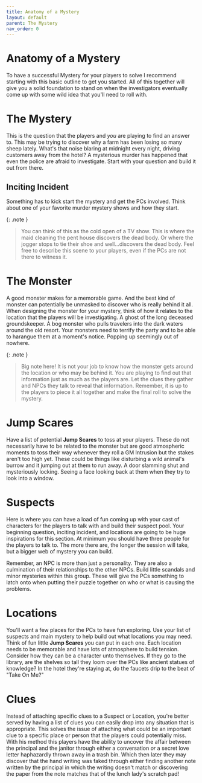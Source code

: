 ```yaml
---
title: Anatomy of a Mystery
layout: default
parent: The Mystery
nav_order: 0
---
```

# Anatomy of a Mystery
To have a successful Mystery for your players to solve I recommend starting with this basic outline to get you started. All of this together will give you a solid foundation to stand on when the investigators eventually come up with some wild idea that you'll need to roll with.

# The Mystery
This is the question that the players and *you* are playing to find an answer to. This may be trying to discover why a farm has been losing so many sheep lately. What's that noise blaring at midnight every night, driving customers away from the hotel? A mysterious murder has happened that even the police are afraid to investigate. Start with your question and build it out from there.

## Inciting Incident
Something has to kick start the mystery and get the PCs involved. Think about one of your favorite murder mystery shows and how they start. 

{: .note }
> You can think of this as the cold open of a TV show. This is where the maid cleaning the pent house discovers the dead body. Or where the jogger stops to tie their shoe and well...discovers the dead body. Feel free to describe this scene to your players, even if the PCs are not there to witness it.

# The Monster
A good monster makes for a memorable game. And the best kind of monster can potentially be unmasked to discover who is really behind it all. When designing the monster for your mystery, think of how it relates to the location that the players will be investigating. A ghost of the long deceased groundskeeper. A bog monster who pulls travelers into the dark waters around the old resort. Your monsters need to terrify the party and to be able to harangue them at a moment's notice. Popping up seemingly out of nowhere.

{: .note }
> Big note here! It is not your job to know how the monster gets around the location or who may be behind it. You are playing to find out that information just as much as the players are. Let the clues they gather and NPCs they talk to reveal that information. Remember, it is up to the players to piece it all together and make the final roll to solve the mystery.

# Jump Scares
Have a list of potential **Jump Scares** to toss at your players. These do not necessarily have to be related to the monster but are good atmospheric moments to toss their way whenever they roll a GM Intrusion but the stakes aren't too high yet. These could be things like disturbing a wild animal's burrow and it jumping out at them to run away. A door slamming shut and mysteriously locking. Seeing a face looking back at them when they try to look into a window.

# Suspects
Here is where you can have a load of fun coming up with your cast of characters for the players to talk with and build their suspect pool. Your beginning question, inciting incident, and locations are going to be huge inspirations for this section. At minimum you should have three people for the players to talk to. The more there are, the longer the session will take, but a bigger web of mystery you can build.

Remember, an NPC is more than just a personality. They are also a culmination of their relationships to the other NPCs. Build little scandals and minor mysteries within this group. These will give the PCs something to latch onto when putting their puzzle together on who or what is causing the problems.

# Locations
You'll want a few places for the PCs to have fun exploring. Use your list of suspects and main mystery to help build out what locations you may need. Think of fun little **Jump Scares** you can put in each one. Each location needs to be memorable and have lots of atmosphere to build tension. Consider how they can be a character unto themselves. If they go to the library, are the shelves so tall they loom over the PCs like ancient statues of knowledge? In the hotel they're staying at, do the faucets drip to the beat of "Take On Me?"

# Clues
Instead of attaching specific clues to a Suspect or Location, you're better served by having a list of clues you can easily drop into any situation that is appropriate. This solves the issue of attaching what could be an important clue to a specific place or person that the players could potentially miss. With his method this players have the ability to uncover the affair between the principal and the janitor through either a conversation *or* a secret love letter haphazardly thrown away in a trash bin. Which then later they may discover that the hand writing was faked through either finding another note written by the principal in which the writing doesn't match or discovering the paper from the note matches that of the lunch lady's scratch pad!
